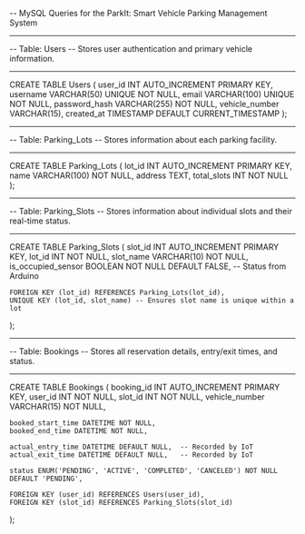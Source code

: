 -- MySQL Queries for the ParkIt: Smart Vehicle Parking Management System

-- --------------------------------------------------------
-- Table: Users
-- Stores user authentication and primary vehicle information.
-- --------------------------------------------------------
CREATE TABLE Users (
    user_id INT AUTO_INCREMENT PRIMARY KEY,
    username VARCHAR(50) UNIQUE NOT NULL,
    email VARCHAR(100) UNIQUE NOT NULL,
    password_hash VARCHAR(255) NOT NULL,
    vehicle_number VARCHAR(15), 
    created_at TIMESTAMP DEFAULT CURRENT_TIMESTAMP
);

-- --------------------------------------------------------
-- Table: Parking_Lots
-- Stores information about each parking facility.
-- --------------------------------------------------------
CREATE TABLE Parking_Lots (
    lot_id INT AUTO_INCREMENT PRIMARY KEY,
    name VARCHAR(100) NOT NULL,
    address TEXT,
    total_slots INT NOT NULL
);

-- --------------------------------------------------------
-- Table: Parking_Slots
-- Stores information about individual slots and their real-time status.
-- --------------------------------------------------------
CREATE TABLE Parking_Slots (
    slot_id INT AUTO_INCREMENT PRIMARY KEY,
    lot_id INT NOT NULL,
    slot_name VARCHAR(10) NOT NULL,
    is_occupied_sensor BOOLEAN NOT NULL DEFAULT FALSE, -- Status from Arduino
    
    FOREIGN KEY (lot_id) REFERENCES Parking_Lots(lot_id),
    UNIQUE KEY (lot_id, slot_name) -- Ensures slot name is unique within a lot
);

-- --------------------------------------------------------
-- Table: Bookings
-- Stores all reservation details, entry/exit times, and status.
-- --------------------------------------------------------
CREATE TABLE Bookings (
    booking_id INT AUTO_INCREMENT PRIMARY KEY,
    user_id INT NOT NULL,
    slot_id INT NOT NULL,
    vehicle_number VARCHAR(15) NOT NULL,
    
    booked_start_time DATETIME NOT NULL,
    booked_end_time DATETIME NOT NULL,
    
    actual_entry_time DATETIME DEFAULT NULL,  -- Recorded by IoT
    actual_exit_time DATETIME DEFAULT NULL,   -- Recorded by IoT
    
    status ENUM('PENDING', 'ACTIVE', 'COMPLETED', 'CANCELED') NOT NULL DEFAULT 'PENDING',
    
    FOREIGN KEY (user_id) REFERENCES Users(user_id),
    FOREIGN KEY (slot_id) REFERENCES Parking_Slots(slot_id)
);
